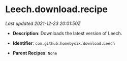 # Leech.download.recipe

_Last updated 2021-12-23 20:01:50Z_

- **Description**: Downloads the latest version of Leech.

- **Identifier**: `com.github.homebysix.download.Leech`

- **Parent Recipes**: `None`
